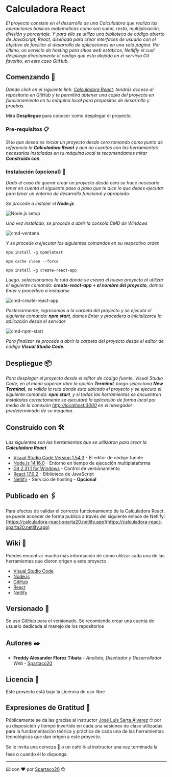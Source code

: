 # Calculadora React

_El proyecto consiste en el desarrollo de una Calculadora que realiza las operaciones basicas matematicas como son suma, resta, multiplicación, división y porcentaje. Y para ello se utilizo una biblioteca de código abierto de JavaScript, React, diseñada para crear interfaces de usuario con el objetivo de facilitar el desarrollo de aplicaciones en una sola página. Por último, un servicio de hosting para sitios web estáticos, Netlifly el cual despliega directamente el código que esta alojado en el servicio Git favorito, en este caso GitHub._

## Comenzando 🚀

_Dando click en el siguiente link: [Calculadora React](https://github.com/Spartaco20/practicareact), tendrás acceso al repositorio en GitHub y te permitirá obtener una copia del proyecto en funcionamiento en tu máquina local para propósitos de desarrollo y pruebas._

Mira **Despliegue** para conocer como desplegar el proyecto.


### Pre-requisitos 📋

_Si lo que desea es iniciar un proyecto desde cero tomando como punto de referencia la **Calculadora React** y aun no cuentas con las herramientas necesarias instaladas en tu máquina local te recomendamos mirar **Construido con**._

### Instalación (opcional) 🔧

_Dado el caso de querar crear un proyecto desde cero se hace necesario tener en cuenta el siguiente paso a paso que te dice lo que debes ejecutar para tener un entorno de desarrollo funcional y apropiado._

_Se procede a instalar el **Node.js**_

![Node.js setup](public/img/screenshots/node_setup.jpg?raw=true 'Node.js setup')


_Una vez instalado, se procede a abrir la consola CMD de Windows_

![cmd-ventana](public/img/screenshots/cmd-ventana.jpg?raw=true 'cmd-ventana')


_Y se procede a ejecutar los siguientes comandos en su respectivo orden_

```
npm install -g npm@latest

npm cache clean --force

npm install -g create-react-app
```

_Luego, seleccionamos la ruta donde se creara el nuevo proyecto al utilizar el siguiente comando: **create-react-app + el nombre del proyecto**, damos Enter y procedera a instalarse_

![cmd-create-react-app](public/img/screenshots/cmd-create-react.jpg?raw=true 'cmd-create-react-app')


_Posteriormente, ingresamos a la carpeta del proyecto y se ejecuta el siguiente comando: **npm start**, damos Enter y procedera a inicializarce la aplicación desde el servidor_

![cmd-npm-start](public/img/screenshots/cmd-npm-start.jpg?raw=true 'cmd-npm-start')


_Para finalizar se procede a abrir la carpeta del proyecto desde el editor de código **Visual Studio Code**._

## Despliegue 📦

_Para desplegar el proyecto desde el editor de código fuente, Visual Studio Code, en el menú superior abre la opción **Terminal**, luego selecciona **New Terminal**, se valida la ruta donde esta ubicado el proyecto y se ejecuta el siguiente comando: **npm start**, y si todas las herramientas se encuentran instaladas correctamente se ejecutará la aplicación de forma local por medio de la conexión [http://localhost:3000](http://localhost:3000) en el navegador predeterminado de su maquina._

## Construido con 🛠️

_Las siguientes son las herramientas que se utilizaron para crear la **Calculadora React**_

* [Visual Studio Code Version 1.54.3](https://code.visualstudio.com/) - El editor de código fuente
* [Node.js 14.16.0](https://nodejs.org/es/) - Entorno en tiempo de ejecución multiplataforma
* [Git 2.31.1 for Windows](https://git-scm.com/) - Control de versionamiento
* [React 17.0.2](https://es.reactjs.org/) - Biblioteca de JavaScript
* [Netlify](https://www.netlify.com/) - Servicio de hosting - **Opcional** 

## Publicado en 🖇️

Para efectos de validar el correcto funcionamiento de la Calculadora React, se puede acceder de forma publica a través del siguiente enlace de Netlify: [https://calculadora-react-sparta20.netlify.app](https://calculadora-react-sparta20.netlify.app)

## Wiki 📖

Puedes encontrar mucha más información de cómo utilizar cada una de las herramientas que dieron origen a este proyecto 
* [Visual Studio Code](https://code.visualstudio.com/docs)
* [Node.js](https://nodejs.org/es/docs/)
* [GitHub](https://github.com/features)
* [React](https://es.reactjs.org/docs/getting-started.html)
* [Netlify](https://www.netlify.com/jamstack/)

## Versionado 📌

Se uso [GitHub](https://github.com/) para el versionado. Se recomienda crear una cuenta de usuario dedicada al manejo de los repositorios

## Autores ✒️

* **Freddy Alexander Florez Tibata** - *Analista, Diseñador y Desarrollador Web* - [Spartaco20](https://github.com/Spartaco20/)

## Licencia 📄

Este proyecto está bajo la Licencia de uso libre

## Expresiones de Gratitud 🎁

Públicamente se da las gracias al instructor [José Luis Sarta Álvarez](https://josartacv.netlify.app/) 🤓 por su disposición y tiempo invertido en cada una sesiones de clase utilizadas para la fundamentación teórica y práctica de cada una de las herramientas tecnológicas que dan origen a este proyecto.

Se le invita una cerveza 🍺 o un café ☕ al instructor una vez terminada la fase o cuando él lo disponga. 



---
⌨️ con ❤️ por [Spartaco20](https://github.com/Spartaco20/) 😊